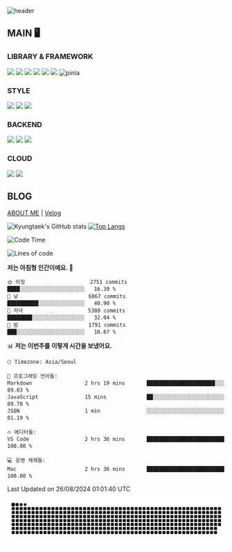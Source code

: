![header](https://capsule-render.vercel.app/api?type=soft&color=gradient&height=300&section=header&text=Kyungtaek%20Lee&fontSize=80&animation=twinkling)

## MAIN 🖥

### LIBRARY & FRAMEWORK

<img src="https://img.shields.io/badge/JAVASCRIPT-F7DF1E?style=for-the-badge&logo=JavaScript&logoColor=white"/> <img src="https://img.shields.io/badge/TYPESCRIPT-3178C6?style=for-the-badge&logo=TypeScript&logoColor=white"/> <img src="https://img.shields.io/badge/REACT-61DAFB?style=for-the-badge&logo=React&logoColor=white"/> <img src="https://img.shields.io/badge/NEXTJS-000000?style=for-the-badge&logo=NextJs&logoColor=white"/> <img src="https://img.shields.io/badge/REDUX-764ABC?style=for-the-badge&logo=Redux&logoColor=white"/> <img src="https://img.shields.io/badge/VUE-4FC08D?style=for-the-badge&logo=Vue.js&logoColor=white"/> ![pinia](https://img.shields.io/badge/pinia-f91?style=for-the-badge&logo=emotion&logoColor=white)

### STYLE

<img src="https://img.shields.io/badge/SASS-CC6699?style=for-the-badge&logo=Sass&logoColor=white"/> <img src="https://img.shields.io/badge/STYLED COMPONENTS-DB7093?style=for-the-badge&logo=styled components&logoColor=white"/> <img src="https://img.shields.io/badge/TAILWIND CSS-06B6D4?style=for-the-badge&logo=Tailwind CSS&logoColor=white"/> 

### BACKEND

<img src="https://img.shields.io/badge/FIREBASE-FFCA28?style=for-the-badge&logo=Firebase&logoColor=white"/> <img src="https://img.shields.io/badge/NESTJS-E0234D?style=for-the-badge&logo=NestJS&logoColor=white"/> <img src="https://img.shields.io/badge/POSTGRESQL-3178C6?style=for-the-badge&logo=PostgreSql&logoColor=white"/> 

### CLOUD
<img src="https://img.shields.io/badge/AWS-FFCA28?style=for-the-badge&logo=AWS&logoColor=white"/> <img src="https://img.shields.io/badge/DOCKER-1C63ED?style=for-the-badge&logo=Docker&logoColor=white"/> 


## BLOG
[ABOUT ME](https://www.miricanvas.com/v/13fh5v5)  |  [Velog](https://velog.io/@davidktlee)

![Kyungtaek's GitHub stats](https://github-readme-stats.vercel.app/api?username=davidktlee&hide=stars,issues&count_private=true&show_icons=true&theme=buefy) [![Top Langs](https://github-readme-stats.vercel.app/api/top-langs/?username=davidktlee&layout=compact)](https://github.com/anuraghazra/github-readme-stats)
<!--START_SECTION:waka-->
![Code Time](http://img.shields.io/badge/Code%20Time-1%2C176%20hrs%204%20mins-blue)

![Lines of code](https://img.shields.io/badge/%EC%A0%80%EB%8A%94%20%EC%97%AC%ED%83%9C%EA%B9%8C%EC%A7%80%20-23.7%20million%20%EC%A4%84%EC%9D%98%20%EC%BD%94%EB%93%9C%EB%A5%BC%20%EC%9E%91%EC%84%B1%ED%96%88%EC%96%B4%EC%9A%94.-blue)

**저는 아침형 인간이에요. 🐤** 

```text
🌞 아침                     2751 commits        ████░░░░░░░░░░░░░░░░░░░░░   16.39 % 
🌆 낮　                     6867 commits        ██████████░░░░░░░░░░░░░░░   40.90 % 
🌃 저녁                     5380 commits        ████████░░░░░░░░░░░░░░░░░   32.04 % 
🌙 밤　                     1791 commits        ███░░░░░░░░░░░░░░░░░░░░░░   10.67 % 
```


📊 **저는 이번주를 이렇게 시간을 보냈어요.** 

```text
🕑︎ Timezone: Asia/Seoul

💬 프로그래밍 언어들: 
Markdown                 2 hrs 19 mins       ██████████████████████░░░   89.03 % 
JavaScript               15 mins             ██░░░░░░░░░░░░░░░░░░░░░░░   09.78 % 
JSON                     1 min               ░░░░░░░░░░░░░░░░░░░░░░░░░   01.19 % 

🔥 에디터들: 
VS Code                  2 hrs 36 mins       █████████████████████████   100.00 % 

💻 운영 체제들: 
Mac                      2 hrs 36 mins       █████████████████████████   100.00 % 
```


 Last Updated on 26/08/2024 01:01:40 UTC
<!--END_SECTION:waka-->

![snake gif](https://github.com/davidktlee/davidktlee/blob/output/github-contribution-grid-snake.svg)

<!---
davidktlee/davidktlee is a ✨ special ✨ repository because its `README.md` (this file) appears on your GitHub profile.
You can click the Preview link to take a look at your changes.
--->
